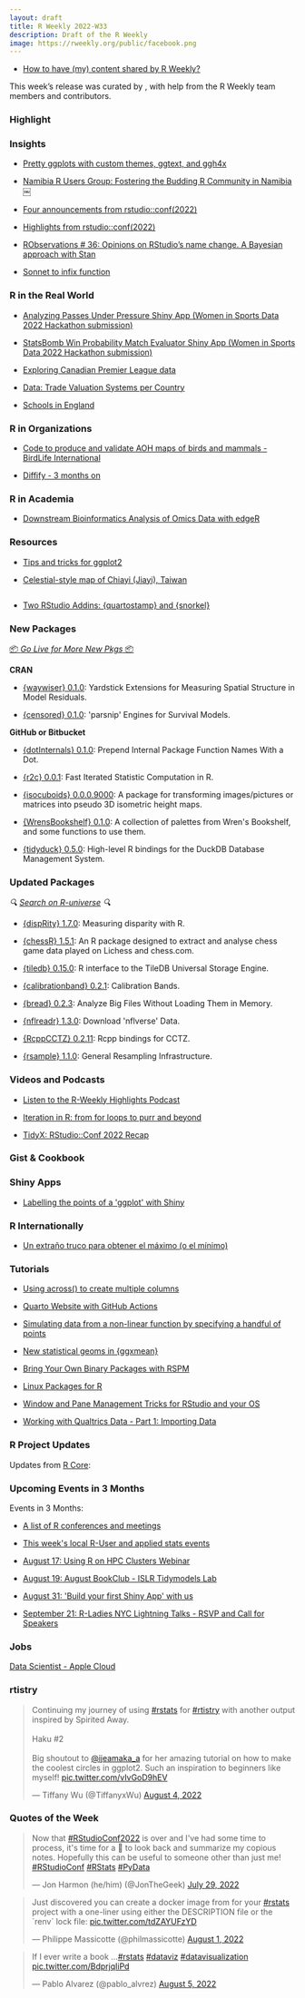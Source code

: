 ```yaml
---
layout: draft
title: R Weekly 2022-W33
description: Draft of the R Weekly
image: https://rweekly.org/public/facebook.png
---
```



+ [How to have (my) content shared by R Weekly?](https://github.com/rweekly/rweekly.org#how-to-have-my-content-shared-by-r-weekly)

This week’s release was curated by [](), with help from the R Weekly team members and contributors.


###  Highlight


### Insights

+ [Pretty ggplots with custom themes, ggtext, and ggh4x](https://www.michaelc-m.com/ggplot-extensions-and-custom-themes/)

+ [Namibia R Users Group: Fostering the Budding R Community in Namibia￼](https://www.r-consortium.org/blog/2022/08/09/fostering-the-budding-r-community-in-namibia)

+ [Four announcements from rstudio::conf(2022)](https://www.rstudio.com/blog/four-announcements-from-rstudio-conf-2022/)

+ [Highlights from rstudio::conf(2022)](https://www.jumpingrivers.com/blog/highlights-rstudioconf2022/)

+ [RObservations # 36: Opinions on RStudio’s name change. A Bayesian approach with Stan](https://bensstats.wordpress.com/2022/08/07/robservations-36-opinions-on-rstudios-name-change-a-bayesian-approach-with-stan/)

+ [Sonnet to infix function](https://turtletopia.github.io/2022/08/10/sonnet-to-infix-function/)


### R in the Real World

+ [Analyzing Passes Under Pressure Shiny App (Women in Sports Data 2022 Hackathon submission)](https://github.com/ceci-hub/Statsbomb_wids)

+ [StatsBomb Win Probability Match Evaluator Shiny App (Women in Sports Data 2022 Hackathon submission)](https://github.com/JanLMoffett/StatsBombWPMatchEvaluator)

+ [Exploring Canadian Premier League data](https://github.com/wozniar/canpl)

+ [Data: Trade Valuation Systems per Country](https://github.com/pachadotdev/valuation-systems)

+ [Schools in England](https://datawookie.dev/blog/2022/08/schools-in-england/)

###  R in Organizations

+ [Code to produce and validate AOH maps of birds and mammals - BirdLife International](https://github.com/BirdLifeInternational/code_for_AOH)

+ [Diffify - 3 months on](https://www.jumpingrivers.com/blog/diffify-3-months-r-cran/)

###  R in Academia

+ [Downstream Bioinformatics Analysis of Omics Data with edgeR](https://morphoscape.wordpress.com/2022/08/09/downstream-bioinformatics-analysis-of-omics-data-with-edger/)

###  Resources

+ [Tips and tricks for ggplot2](https://erikgahner.dk/2022/tips-and-tricks-for-ggplot2/)

+ [Celestial-style map of Chiayi (Jiayi), Taiwan](https://github.com/tiffany-wu/taiwan_map)

![]()

+ [Two RStudio Addins: {quartostamp} and {snorkel}](https://www.rostrum.blog/2022/08/11/quartostamp-snorkel/)

###  New Packages

<p class="added-hostname"><a href="https://rweekly.org/live" target="_blank" class="externalLink">📦 <i>Go Live for More New Pkgs</i> 📦</a></p>

**CRAN**

+ [{waywiser} 0.1.0](https://www.mm218.dev/posts/2022-08-11-waywiser-010-is-now-on-cran/): Yardstick Extensions for Measuring Spatial Structure in Model
    Residuals.
    
+ [{censored} 0.1.0](https://www.tidyverse.org/blog/2022/08/censored-0-1-0/): 'parsnip' Engines for Survival Models.

**GitHub or Bitbucket**

+ [{dotInternals} 0.1.0](https://github.com/IndrajeetPatil/dotInternals): Prepend Internal Package Function Names With a Dot.

+ [{r2c} 0.0.1](https://github.com/brodieG/r2c): Fast Iterated Statistic Computation in R.

+ [{isocuboids} 0.0.0.9000](https://github.com/cj-holmes/isocuboids): A package for transforming images/pictures or matrices into pseudo 3D isometric height maps.

+ [{WrensBookshelf} 0.1.0](https://github.com/buveges/WrensBookshelf): A collection of palettes from Wren's Bookshelf, and some functions to use them.

+ [{tidyduck} 0.5.0](https://github.com/krlmlr/tidyduck): High-level R bindings for the DuckDB Database Management System.

### Updated Packages

<i>🔍 [Search on R-universe](https://r-universe.dev/search/) 🔍</i>

+ [{dispRity} 1.7.0](https://cran.r-project.org/package=dispRity): Measuring disparity with R.

+ [{chessR} 1.5.1](https://github.com/JaseZiv/chessR/): An R package designed to extract and analyse chess game data played on Lichess and chess.com.

+ [{tiledb} 0.15.0](https://github.com/TileDB-Inc/TileDB-R): R interface to the TileDB Universal Storage Engine.

+ [{calibrationband} 0.2.1](https://cran.r-project.org/package=calibrationband): Calibration Bands.

+ [{bread} 0.2.3](https://github.com/MagicHead99/bread): Analyze Big Files Without Loading Them in Memory.

+ [{nflreadr} 1.3.0](https://cran.r-project.org/package=nflreadr): Download 'nflverse' Data.

+ [{RcppCCTZ} 0.2.11](http://dirk.eddelbuettel.com/blog/2022/08/06/#rcppcctz_0.2.11): Rcpp bindings for CCTZ.

+ [{rsample} 1.1.0](https://www.tidyverse.org/blog/2022/08/rsample-1-1-0/): General Resampling Infrastructure.


###  Videos and Podcasts

* [Listen to the R-Weekly Highlights Podcast](https://rweekly.fireside.fm/)

* [Iteration in R: from for loops to purr and beyond](https://youtu.be/pd8CLdI6kqM)

+ [TidyX: RStudio::Conf 2022 Recap](https://www.youtube.com/watch?v=_sQGiu4fWqc&feature=youtu.be)


### Gist & Cookbook



### Shiny Apps

+ [Labelling the points of a 'ggplot' with Shiny](https://laustep.github.io/stlahblog/posts/ggplot2_labelling.html)

### R Internationally

+ [Un extraño truco para obtener el máximo (o el mínimo)](https://pacha.dev/blog/2022/08/09/un-extra%C3%B1o-truco-para-obtener-el-m%C3%A1ximo-o-el-m%C3%ADnimo/)

###  Tutorials

+ [Using across() to create multiple columns](https://www.njtierney.com/post/2022/08/08/fun-across/)

+ [Quarto Website with GitHub Actions](https://tarleb.com/posts/quarto-with-gh-pages/)

+ [Simulating data from a non-linear function by specifying a handful of points](https://www.rdatagen.net/post/2022-08-09-simulating-data-from-a-non-linear-function-by-specifying-some-points-on-the-curve/)

+ [New statistical geoms in {ggxmean}](https://www.rstudio.com/blog/new-statistical-geoms-in-ggxmean/)

+ [Bring Your Own Binary Packages with RSPM](https://www.rstudio.com/blog/publishing-your-own-binary-packages-with-rspm-2022-07/)

+ [Linux Packages for R](https://datawookie.dev/blog/2022/08/linux-packages-for-r/)

+ [Window and Pane Management Tricks for RStudio and your OS](https://datachimp.app/blog/window-managment-for-rstudio/)

+ [Working with Qualtrics Data - Part 1: Importing Data](https://ropensci.org/blog/2022/08/02/working-with-qualtrics-data-importing/)


<!--<div class="post-more-begin></div><div class="post-more-end"></div>-->

###  R Project Updates

Updates from [R Core](http://developer.r-project.org/blosxom.cgi/R-devel/NEWS):

###  Upcoming Events in 3 Months

Events in 3 Months:

+ [A list of R conferences and meetings](https://jumpingrivers.github.io/meetingsR/events.html)

+ [This week's local R-User and applied stats events](https://community.rstudio.com/c/irl)

+ [August 17: Using R on HPC Clusters Webinar](https://www.olcf.ornl.gov/calendar/using-r-on-hpc-clusters-webinar/)

+ [August 19: August BookClub - ISLR Tidymodels Lab](https://www.meetup.com/rladies-philly/events/287082225/)

+ [August 31: 'Build your first Shiny App' with us](https://mirai-solutions.ch/news/2022/08/09/announce-shiny1-ws/)

+ [September 21: R-Ladies NYC Lightning Talks - RSVP and Call for Speakers](https://www.meetup.com/rladies-newyork/events/287520144/)



### Jobs

[Data Scientist - Apple Cloud](https://jobs.apple.com/en-us/details/200400071/data-scientist-apple-cloud-services-r-programming)


### rtistry

<blockquote class="twitter-tweet"><p lang="en" dir="ltr">Continuing my journey of using <a href="https://twitter.com/hashtag/rstats?src=hash&amp;ref_src=twsrc%5Etfw">#rstats</a> for <a href="https://twitter.com/hashtag/rtistry?src=hash&amp;ref_src=twsrc%5Etfw">#rtistry</a> with another output inspired by Spirited Away.<br><br>Haku #2<br><br>Big shoutout to <a href="https://twitter.com/ijeamaka_a?ref_src=twsrc%5Etfw">@ijeamaka_a</a> for her amazing tutorial on how to make the coolest circles in ggplot2. Such an inspiration to beginners like myself! <a href="https://t.co/vIvGoD9hEV">pic.twitter.com/vIvGoD9hEV</a></p>&mdash; Tiffany Wu (@TiffanyxWu) <a href="https://twitter.com/TiffanyxWu/status/1555164692770955264?ref_src=twsrc%5Etfw">August 4, 2022</a></blockquote> <script async src="https://platform.twitter.com/widgets.js" charset="utf-8"></script>

###  Quotes of the Week

<blockquote class="twitter-tweet"><p lang="en" dir="ltr">Now that <a href="https://twitter.com/hashtag/RStudioConf2022?src=hash&amp;ref_src=twsrc%5Etfw">#RStudioConf2022</a> is over and I&#39;ve had some time to process, it&#39;s time for a 🧵 to look back and summarize my copious notes. Hopefully this can be useful to someone other than just me! <a href="https://twitter.com/hashtag/RStudioConf?src=hash&amp;ref_src=twsrc%5Etfw">#RStudioConf</a> <a href="https://twitter.com/hashtag/RStats?src=hash&amp;ref_src=twsrc%5Etfw">#RStats</a> <a href="https://twitter.com/hashtag/PyData?src=hash&amp;ref_src=twsrc%5Etfw">#PyData</a></p>&mdash; Jon Harmon (he/him) (@JonTheGeek) <a href="https://twitter.com/JonTheGeek/status/1553052783372271618?ref_src=twsrc%5Etfw">July 29, 2022</a></blockquote> <script async src="https://platform.twitter.com/widgets.js" charset="utf-8"></script> 

<blockquote class="twitter-tweet"><p lang="en" dir="ltr">Just discovered you can create a docker image from for your <a href="https://twitter.com/hashtag/rstats?src=hash&amp;ref_src=twsrc%5Etfw">#rstats</a> project with a one-liner using either the DESCRIPTION file or the `renv` lock file: <a href="https://t.co/tdZAYUFzYD">pic.twitter.com/tdZAYUFzYD</a></p>&mdash; Philippe Massicotte (@philmassicotte) <a href="https://twitter.com/philmassicotte/status/1554063172381954051?ref_src=twsrc%5Etfw">August 1, 2022</a></blockquote> <script async src="https://platform.twitter.com/widgets.js" charset="utf-8"></script>

<blockquote class="twitter-tweet"><p lang="en" dir="ltr">If I ever write a book ...<a href="https://twitter.com/hashtag/rstats?src=hash&amp;ref_src=twsrc%5Etfw">#rstats</a> <a href="https://twitter.com/hashtag/dataviz?src=hash&amp;ref_src=twsrc%5Etfw">#dataviz</a> <a href="https://twitter.com/hashtag/datavisualization?src=hash&amp;ref_src=twsrc%5Etfw">#datavisualization</a> <a href="https://t.co/BdprjqIiPd">pic.twitter.com/BdprjqIiPd</a></p>&mdash; Pablo Alvarez (@pablo_alvrez) <a href="https://twitter.com/pablo_alvrez/status/1555539596749979649?ref_src=twsrc%5Etfw">August 5, 2022</a></blockquote> <script async src="https://platform.twitter.com/widgets.js" charset="utf-8"></script>
